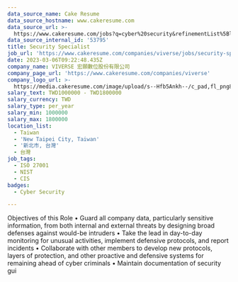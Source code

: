 ```yaml
---
data_source_name: Cake Resume
data_source_hostname: www.cakeresume.com
data_source_url: >-
  https://www.cakeresume.com/jobs?q=cyber%20security&refinementList%5Blang_name%5D%5B0%5D=English&refinementList%5Bsalary_type%5D=per_year&range%5Bsalary_range%5D%5Bmin%5D=1000000
data_source_internal_id: '53795'
title: Security Specialist
job_url: 'https://www.cakeresume.com/companies/viverse/jobs/security-specialist'
date: 2023-03-06T09:22:48.435Z
company_name: VIVERSE 宏願數位股份有限公司
company_page_url: 'https://www.cakeresume.com/companies/viverse'
company_logo_url: >-
  https://media.cakeresume.com/image/upload/s--Hfb5Ankh--/c_pad,fl_png8,h_200,w_200/v1658906546/p2ruzcprxlhab4ckdnlj.png
salary_text: TWD1000000 - TWD1800000
salary_currency: TWD
salary_type: per_year
salary_min: 1000000
salary_max: 1800000
location_list:
  - Taiwan
  - 'New Taipei City, Taiwan'
  - '新北市, 台灣'
  - 台灣
job_tags:
  - ISO 27001
  - NIST
  - CIS
badges:
  - Cyber Security

---
```


Objectives of this Role • Guard all company data, particularly sensitive information, from both internal and external threats by designing broad defenses against would-be intruders • Take the lead in day-to-day monitoring for unusual activities, implement defensive protocols, and report incidents • Collaborate with other members to develop new protocols, layers of protection, and other proactive and defensive systems for remaining ahead of cyber criminals • Maintain documentation of security gui